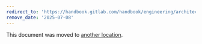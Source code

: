 ```yaml
---
redirect_to: 'https://handbook.gitlab.com/handbook/engineering/architecture/design-documents/disaster_recovery/regional/'
remove_date: '2025-07-08'
---
```


This document was moved to [another location](https://handbook.gitlab.com/handbook/engineering/architecture/design-documents/disaster_recovery/regional/).

<!-- This redirect file can be deleted after <2025-07-08>. -->
<!-- Redirects that point to other docs in the same project expire in three months. -->
<!-- Redirects that point to docs in a different project or site (for example, link is not relative and starts with `https:`) expire in one year. -->
<!-- Before deletion, see: https://docs.gitlab.com/ee/development/documentation/redirects.html -->
